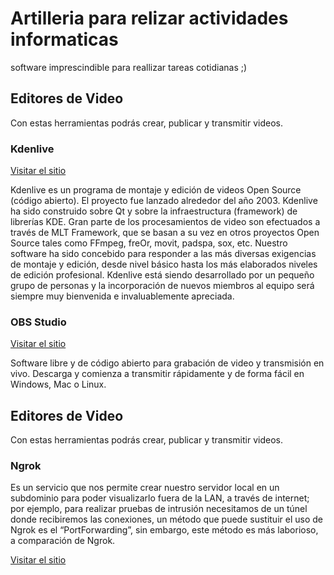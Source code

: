 # Artilleria para relizar actividades informaticas
software imprescindible para reallizar tareas cotidianas ;)

## Editores de Video
Con estas herramientas podrás crear, publicar y transmitir videos.


### Kdenlive
[Visitar el sitio](https://kdenlive.org/es/)

Kdenlive es un programa de montaje y edición de videos Open Source (código abierto). El proyecto fue lanzado alrededor del año 2003. Kdenlive ha sido construido sobre Qt y sobre la infraestructura (framework) de librerías KDE. Gran parte de los procesamientos de video son efectuados a través de MLT Framework, que se basan a su vez en otros proyectos Open Source tales como FFmpeg, freOr, movit, padspa, sox, etc.
Nuestro software ha sido concebido para responder a las más diversas exigencias de montaje y edición, desde nivel básico hasta los más elaborados niveles de edición profesional.
Kdenlive está siendo desarrollado por un pequeño grupo de personas y la incorporación de nuevos miembros al equipo será siempre muy bienvenida e invaluablemente apreciada.

### OBS Studio
[Visitar el sitio](https://obsproject.com/es)

Software libre y de código abierto para grabación de video y transmisión en vivo.
Descarga y comienza a transmitir rápidamente y de forma fácil en Windows, Mac o Linux.


## Editores de Video
Con estas herramientas podrás crear, publicar y transmitir videos.

### Ngrok
Es un servicio que nos permite crear nuestro servidor local en un subdominio para poder visualizarlo fuera de la LAN, a través de internet; por ejemplo, para realizar pruebas de intrusión necesitamos de un túnel donde recibiremos las conexiones, un método que puede sustituir el uso de Ngrok es el “PortForwarding”, sin embargo, este método es más laborioso, a comparación de Ngrok.

[Visitar el sitio]([https://obsproject.com/es](https://ngrok.com/))
